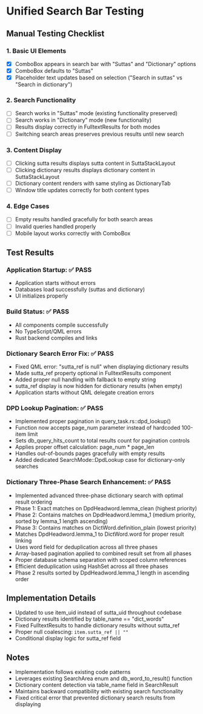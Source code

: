 # Unified Search Bar Testing

## Manual Testing Checklist

### 1. Basic UI Elements
- [x] ComboBox appears in search bar with "Suttas" and "Dictionary" options
- [x] ComboBox defaults to "Suttas" 
- [x] Placeholder text updates based on selection ("Search in suttas" vs "Search in dictionary")

### 2. Search Functionality
- [ ] Search works in "Suttas" mode (existing functionality preserved)
- [ ] Search works in "Dictionary" mode (new functionality)
- [ ] Results display correctly in FulltextResults for both modes
- [ ] Switching search areas preserves previous results until new search

### 3. Content Display
- [ ] Clicking sutta results displays sutta content in SuttaStackLayout
- [ ] Clicking dictionary results displays dictionary content in SuttaStackLayout  
- [ ] Dictionary content renders with same styling as DictionaryTab
- [ ] Window title updates correctly for both content types

### 4. Edge Cases
- [ ] Empty results handled gracefully for both search areas
- [ ] Invalid queries handled properly
- [ ] Mobile layout works correctly with ComboBox

## Test Results

### Application Startup: ✅ PASS
- Application starts without errors
- Databases load successfully (suttas and dictionary)
- UI initializes properly

### Build Status: ✅ PASS  
- All components compile successfully
- No TypeScript/QML errors
- Rust backend compiles and links

### Dictionary Search Error Fix: ✅ PASS
- Fixed QML error: "sutta_ref is null" when displaying dictionary results
- Made sutta_ref property optional in FulltextResults component
- Added proper null handling with fallback to empty string
- sutta_ref display is now hidden for dictionary results (when empty)
- Application starts without QML delegate creation errors

### DPD Lookup Pagination: ✅ PASS
- Implemented proper pagination in query_task.rs::dpd_lookup()
- Function now accepts page_num parameter instead of hardcoded 100-item limit
- Sets db_query_hits_count to total results count for pagination controls
- Applies proper offset calculation: page_num * page_len
- Handles out-of-bounds pages gracefully with empty results
- Added dedicated SearchMode::DpdLookup case for dictionary-only searches

### Dictionary Three-Phase Search Enhancement: ✅ PASS
- Implemented advanced three-phase dictionary search with optimal result ordering
- Phase 1: Exact matches on DpdHeadword.lemma_clean (highest priority)
- Phase 2: Contains matches on DpdHeadword.lemma_1 (medium priority, sorted by lemma_1 length ascending)
- Phase 3: Contains matches on DictWord.definition_plain (lowest priority)
- Matches DpdHeadword.lemma_1 to DictWord.word for proper result linking
- Uses word field for deduplication across all three phases
- Array-based pagination applied to combined result set from all phases
- Proper database schema separation with scoped column references
- Efficient deduplication using HashSet across all three phases
- Phase 2 results sorted by DpdHeadword.lemma_1 length in ascending order

## Implementation Details
- Updated to use item_uid instead of sutta_uid throughout codebase
- Dictionary results identified by table_name == "dict_words"
- Fixed FulltextResults to handle dictionary results without sutta_ref
- Proper null coalescing: `item.sutta_ref || ""`
- Conditional display logic for sutta_ref field

## Notes
- Implementation follows existing code patterns
- Leverages existing SearchArea enum and db_word_to_result() function
- Dictionary content detection via table_name field in SearchResult
- Maintains backward compatibility with existing search functionality
- Fixed critical error that prevented dictionary search results from displaying